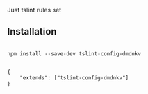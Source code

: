 Just tslint rules set

## Installation ##

```

npm install --save-dev tslint-config-dmdnkv

```

```

{
    "extends": ["tslint-config-dmdnkv"]
}